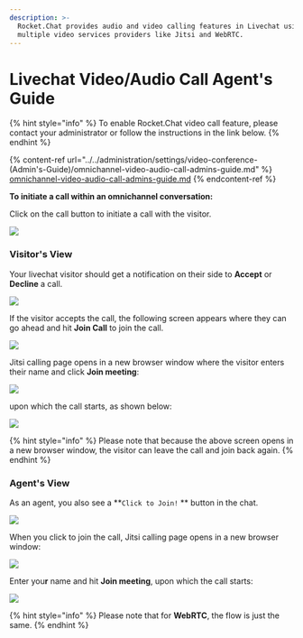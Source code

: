 ```yaml
---
description: >-
  Rocket.Chat provides audio and video calling features in Livechat using
  multiple video services providers like Jitsi and WebRTC.
---
```


# Livechat Video/Audio Call Agent's Guide

{% hint style="info" %}
To enable Rocket.Chat video call feature, please contact your administrator or follow the instructions in the link below.&#x20;
{% endhint %}

{% content-ref url="../../administration/settings/video-conference-(Admin's-Guide)/omnichannel-video-audio-call-admins-guide.md" %}
[omnichannel-video-audio-call-admins-guide.md](../../administration/settings/video-conference-\(Admin's-Guide\)/omnichannel-video-audio-call-admins-guide.md)
{% endcontent-ref %}

**To initiate a call within an omnichannel conversation:**

Click on the call button to initiate a call with the visitor.

![](https://t4207297.p.clickup-attachments.com/t4207297/e487e2fe-47e0-4585-bee8-2ff3d2a5ca1d/image.png)

### Visitor's View

&#x20;Your livechat visitor should get a notification on their side to **Accept** or **Decline** a call.

![](<../../../.gitbook/assets/2021-12-05\_15-23-14 (2).png>)

If the visitor accepts the call, the following screen appears where they can go ahead and hit **Join Call** to join the call.

![](<../../../.gitbook/assets/2021-12-05\_15-24-49 (1).png>)



Jitsi calling page opens in a new browser window where the visitor enters their name and click **Join meeting**:

![](../../../.gitbook/assets/2021-12-05\_17-24-06.png)

upon which the call starts, as shown below:

![](../../../.gitbook/assets/2021-12-05\_17-28-39.png)

{% hint style="info" %}
Please note that because the above screen opens in a new browser window, the visitor can leave the call and join back again.&#x20;
{% endhint %}

### Agent's View

As an agent, you also see a **`Click to Join!` ** button in the chat.

![](../../../.gitbook/assets/2021-12-05\_17-36-47.png)

When you click to join the call, Jitsi calling page opens in a new browser window:

![](<../../../.gitbook/assets/2021-12-05\_17-46-32 (1).png>)

Enter you**r** name and hit **Join meeting**, upon which the call starts:

![](<../../../.gitbook/assets/2021-12-05\_17-50-24 (2).png>)

{% hint style="info" %}
Please note that for **WebRTC**, the flow is just the same.
{% endhint %}

